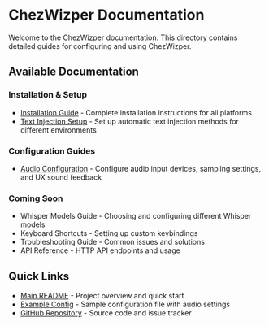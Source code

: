 # ChezWizper Documentation

Welcome to the ChezWizper documentation. This directory contains detailed guides for configuring and using ChezWizper.

## Available Documentation

### Installation & Setup

- [Installation Guide](./installation.md) - Complete installation instructions for all platforms
- [Text Injection Setup](./text-injection-setup.md) - Set up automatic text injection methods for different environments

### Configuration Guides

- [Audio Configuration](./audio-configuration.md) - Configure audio input devices, sampling settings, and UX sound feedback

### Coming Soon

- Whisper Models Guide - Choosing and configuring different Whisper models
- Keyboard Shortcuts - Setting up custom keybindings
- Troubleshooting Guide - Common issues and solutions
- API Reference - HTTP API endpoints and usage

## Quick Links

- [Main README](../README.md) - Project overview and quick start
- [Example Config](../example_config_audio.toml) - Sample configuration file with audio settings
- [GitHub Repository](https://github.com/silvabyte/ChezWizper) - Source code and issue tracker